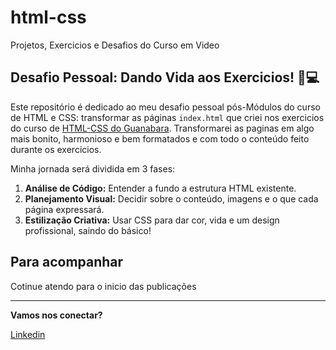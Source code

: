 # html-css
Projetos, Exercicios e Desafios do Curso em Video

## Desafio Pessoal: Dando Vida aos Exercicios! 🎨💻

Este repositório é dedicado ao meu desafio pessoal pós-Módulos do curso de HTML e CSS: transformar as páginas `index.html` que criei nos exercicios do curso de [HTML-CSS do Guanabara](https://github.com/gustavoguanabara/html-css/). Transformarei as paginas em algo mais bonito, harmonioso e bem formatados e com todo o conteúdo feito durante os exercicios.

Minha jornada será dividida em 3 fases:

1.  **Análise de Código:** Entender a fundo a estrutura HTML existente.
2.  **Planejamento Visual:** Decidir sobre o conteúdo, imagens e o que cada página expressará.
3.  **Estilização Criativa:** Usar CSS para dar cor, vida e um design profissional, saindo do básico!

## Para acompanhar
Cotinue atendo para o inicio das publicações


---

**Vamos nos conectar?**

[Linkedin](https://www.linkedin.com/in/jhonathanpablo)

